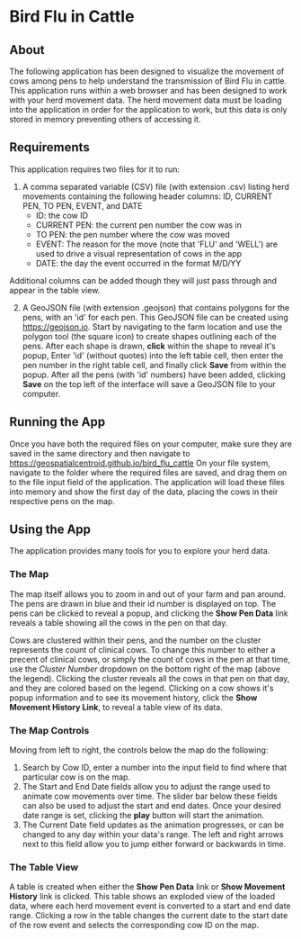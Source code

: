 # Bird Flu in Cattle

## About

The following application has been designed to visualize the movement of cows among pens
to help understand the transmission of Bird Flu in cattle. This application runs within a web browser and has been designed to work with your herd movement data.
The herd movement data must be loading into the application in order for the application to work, but this data is only stored in memory preventing others
of accessing it.

## Requirements
This application requires two files for it to run:

1. A comma separated variable (CSV) file (with extension .csv) listing herd movements containing the following
   header columns: ID, CURRENT PEN, TO PEN, EVENT, and DATE
   - ID: the cow ID
   - CURRENT PEN: the current pen number the cow was in
   - TO PEN: the pen number where the cow was moved
   - EVENT: The reason for the move (note that 'FLU' and 'WELL') are used to drive a visual representation of cows in the app
   - DATE: the day the event occurred in the format M/D/YY
    
Additional columns can be added though they will just pass through and appear in the table view.
    
2. A GeoJSON file (with extension .geojson) that contains polygons for the pens, with an 'id' for each pen.
This GeoJSON file can be created using https://geojson.io. Start by navigating to the farm location
   and use the polygon tool (the square icon) to create shapes outlining each of the pens.
   After each shape is drawn, **click** within the shape to reveal it's popup, 
   Enter 'id' (without quotes) into the left table cell, then enter the pen number in the right table cell,
   and finally click **Save** from within the popup.
   After all the pens (with 'id' numbers) have been added, clicking **Save** on the top left of the interface 
   will save a GeoJSON file to your computer. 
   
## Running the App
Once you have both the required files on your computer, make sure they are saved in the same directory and then navigate to https://geospatialcentroid.github.io/bird_flu_cattle 
On your file system, navigate to the folder where the required files are saved, and drag them on to the file input field of the application. 
The application will load these files into memory and show the first day of the data, placing the cows in their respective pens on the map.

## Using the App
The application provides many tools for you to explore your herd data.

### The Map
The map itself allows you to zoom in and out of your farm and pan around.
The pens are drawn in blue and their id number is displayed on top. The pens can be clicked to reveal a popup, 
and clicking the **Show Pen Data** link reveals a table showing all the cows in the pen on that day.

Cows are clustered within their pens, and the number on the cluster represents the count of clinical cows. 
To change this number to either a precent of clinical cows, or simply the count of cows in the pen at that time, 
use the *Cluster Number* dropdown on the bottom right of the map (above the legend).
Clicking the cluster reveals all the cows in that pen on that day, and they are colored based on the legend.
Clicking on a cow shows it's popup information and to see its movement history, click the **Show Movement History Link**, to reveal a table view of its data.

### The Map Controls
Moving from left to right, the controls below the map do the following:
1. Search by Cow ID, enter a number into the input field to find where that particular cow is on the map.
2. The Start and End Date fields allow you to adjust the range used to animate cow movements over time. 
   The slider bar below these fields can also be used to adjust the start and end dates. 
   Once your desired date range is set, clicking the **play** button will start the animation.
3. The Current Date field updates as the animation progresses, or can be changed to any day within your data's range. 
   The left and right arrows next to this field allow you to jump either forward or backwards in time.

### The Table View
A table is created when either the **Show Pen Data** link or **Show Movement History** link is clicked. 
This table shows an exploded view of the loaded data, where each herd movement event is converted to a start and end date range.
Clicking a row in the table changes the current date to the start date of the row event and selects the corresponding cow ID on the map.